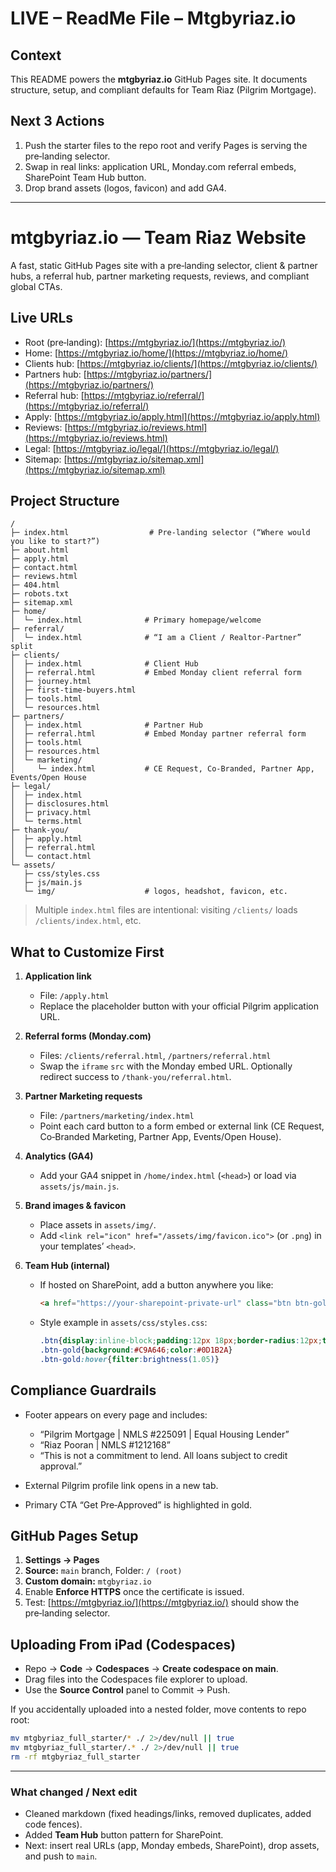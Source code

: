 # LIVE – ReadMe File – Mtgbyriaz.io

## Context

This README powers the **mtgbyriaz.io** GitHub Pages site. It documents structure, setup, and compliant defaults for Team Riaz (Pilgrim Mortgage).

## Next 3 Actions

1. Push the starter files to the repo root and verify Pages is serving the pre‑landing selector.
2. Swap in real links: application URL, Monday.com referral embeds, SharePoint Team Hub button.
3. Drop brand assets (logos, favicon) and add GA4.

---

# mtgbyriaz.io — Team Riaz Website

A fast, static GitHub Pages site with a pre‑landing selector, client & partner hubs, a referral hub, partner marketing requests, reviews, and compliant global CTAs.

## Live URLs

* Root (pre‑landing): [https://mtgbyriaz.io/](https://mtgbyriaz.io/)
* Home: [https://mtgbyriaz.io/home/](https://mtgbyriaz.io/home/)
* Clients hub: [https://mtgbyriaz.io/clients/](https://mtgbyriaz.io/clients/)
* Partners hub: [https://mtgbyriaz.io/partners/](https://mtgbyriaz.io/partners/)
* Referral hub: [https://mtgbyriaz.io/referral/](https://mtgbyriaz.io/referral/)
* Apply: [https://mtgbyriaz.io/apply.html](https://mtgbyriaz.io/apply.html)
* Reviews: [https://mtgbyriaz.io/reviews.html](https://mtgbyriaz.io/reviews.html)
* Legal: [https://mtgbyriaz.io/legal/](https://mtgbyriaz.io/legal/)
* Sitemap: [https://mtgbyriaz.io/sitemap.xml](https://mtgbyriaz.io/sitemap.xml)

## Project Structure

```plaintext
/
├─ index.html                  # Pre-landing selector (“Where would you like to start?”)
├─ about.html
├─ apply.html
├─ contact.html
├─ reviews.html
├─ 404.html
├─ robots.txt
├─ sitemap.xml
├─ home/
│  └─ index.html              # Primary homepage/welcome
├─ referral/
│  └─ index.html              # “I am a Client / Realtor-Partner” split
├─ clients/
│  ├─ index.html              # Client Hub
│  ├─ referral.html           # Embed Monday client referral form
│  ├─ journey.html
│  ├─ first-time-buyers.html
│  ├─ tools.html
│  └─ resources.html
├─ partners/
│  ├─ index.html              # Partner Hub
│  ├─ referral.html           # Embed Monday partner referral form
│  ├─ tools.html
│  ├─ resources.html
│  └─ marketing/
│     └─ index.html           # CE Request, Co-Branded, Partner App, Events/Open House
├─ legal/
│  ├─ index.html
│  ├─ disclosures.html
│  ├─ privacy.html
│  └─ terms.html
├─ thank-you/
│  ├─ apply.html
│  ├─ referral.html
│  └─ contact.html
└─ assets/
   ├─ css/styles.css
   ├─ js/main.js
   └─ img/                    # logos, headshot, favicon, etc.
```

> Multiple `index.html` files are intentional: visiting `/clients/` loads `/clients/index.html`, etc.

## What to Customize First

1. **Application link**

   * File: `/apply.html`
   * Replace the placeholder button with your official Pilgrim application URL.

2. **Referral forms (Monday.com)**

   * Files: `/clients/referral.html`, `/partners/referral.html`
   * Swap the `iframe` `src` with the Monday embed URL. Optionally redirect success to `/thank-you/referral.html`.

3. **Partner Marketing requests**

   * File: `/partners/marketing/index.html`
   * Point each card button to a form embed or external link (CE Request, Co‑Branded Marketing, Partner App, Events/Open House).

4. **Analytics (GA4)**

   * Add your GA4 snippet in `/home/index.html` (`<head>`) or load via `assets/js/main.js`.

5. **Brand images & favicon**

   * Place assets in `assets/img/`.
   * Add `<link rel="icon" href="/assets/img/favicon.ico">` (or `.png`) in your templates’ `<head>`.

6. **Team Hub (internal)**

   * If hosted on SharePoint, add a button anywhere you like:

     ```html
     <a href="https://your-sharepoint-private-url" class="btn btn-gold">Team Hub</a>
     ```
   * Style example in `assets/css/styles.css`:

     ```css
     .btn{display:inline-block;padding:12px 18px;border-radius:12px;text-decoration:none;font-weight:600}
     .btn-gold{background:#C9A646;color:#0D1B2A}
     .btn-gold:hover{filter:brightness(1.05)}
     ```

## Compliance Guardrails

* Footer appears on every page and includes:

  * “Pilgrim Mortgage | NMLS #225091 | Equal Housing Lender”
  * “Riaz Pooran | NMLS #1212168”
  * “This is not a commitment to lend. All loans subject to credit approval.”
* External Pilgrim profile link opens in a new tab.
* Primary CTA “Get Pre‑Approved” is highlighted in gold.

## GitHub Pages Setup

1. **Settings → Pages**
2. **Source:** `main` branch, Folder: `/ (root)`
3. **Custom domain:** `mtgbyriaz.io`
4. Enable **Enforce HTTPS** once the certificate is issued.
5. Test: [https://mtgbyriaz.io/](https://mtgbyriaz.io/) should show the pre‑landing selector.

## Uploading From iPad (Codespaces)

* Repo → **Code** → **Codespaces** → **Create codespace on main**.
* Drag files into the Codespaces file explorer to upload.
* Use the **Source Control** panel to Commit → Push.

If you accidentally uploaded into a nested folder, move contents to repo root:

```bash
mv mtgbyriaz_full_starter/* ./ 2>/dev/null || true
mv mtgbyriaz_full_starter/.* ./ 2>/dev/null || true
rm -rf mtgbyriaz_full_starter
```

---

### What changed / Next edit

* Cleaned markdown (fixed headings/links, removed duplicates, added code fences).
* Added **Team Hub** button pattern for SharePoint.
* Next: insert real URLs (app, Monday embeds, SharePoint), drop assets, and push to `main`.
